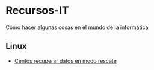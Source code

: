 # Recursos-IT
Cómo hacer algunas cosas en el mundo de la informática

## Linux
<ul>
  <li><a href="https://github.com/aguayro/Recursos-IT/blob/2718e662cd872eade3f4b4cbc3968c2208d86fa5/Centos%20recuperar%20datos%20en%20modo%20rescate.pdf">Centos recuperar datos en modo rescate</li>
</ul>
